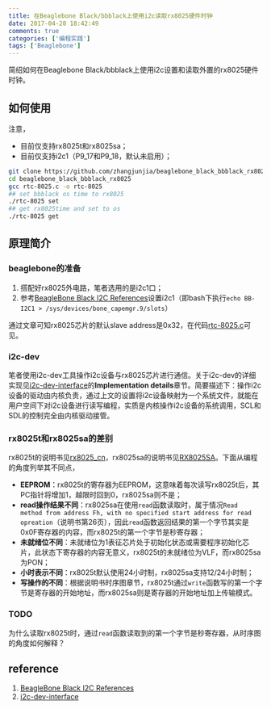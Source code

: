```yaml
---
title: 在Beaglebone Black/bbblack上使用i2c读取rx8025硬件时钟
date: 2017-04-20 18:42:49
comments: true
categories: ['编程实践'] 
tags: ['Beaglebone']
---
```


简绍如何在Beaglebone Black/bbblack上使用i2c设置和读取外置的rx8025硬件时钟。

<!--more-->

## 如何使用

注意，

- 目前仅支持rx8025t和rx8025sa；
- 目前仅支持i2c1（P9_17和P9_18，默认未启用）；

```bash
git clone https://github.com/zhangjunjia/beaglebone_black_bbblack_rx8025.git
cd beaglebone_black_bbblack_rx8025
gcc rtc-8025.c -o rtc-8025
## set bbblack os time to rx8025
./rtc-8025 set
## get rx8025time and set to os
./rtc-8025 get
```

## 原理简介

### beaglebone的准备

1. 搭配好rx8025外电路，笔者选用的是i2c1口；
2. 参考[BeagleBone Black I2C References][1]设置i2c1（即bash下执行`echo BB-I2C1 > /sys/devices/bone_capemgr.9/slots`）

通过文章可知rx8025芯片的默认slave address是0x32，在代码[rtc-8025.c](https://github.com/zhangjunjia/beaglebone_black_bbblack_rx8025/blob/master/rtc-8025.c)可见。

### i2c-dev

笔者使用i2c-dev工具操作i2c设备与rx8025芯片进行通信。关于i2c-dev的详细实现见[i2c-dev-interface][2]的**Implementation details**章节。简要描述下：操作i2c设备的驱动由内核负责，通过上文的设置将i2c设备映射为一个系统文件，就能在用户空间下对i2c设备进行读写编程，实质是内核操作i2c设备的系统调用，SCL和SDL的控制完全由内核驱动接管。

### rx8025t和rx8025sa的差别

rx8025t的说明书见[rx8025_cn](https://github.com/zhangjunjia/beaglebone_black_bbblack_rx8025/blob/master/rx8025_cn.pdf)，rx8025sa的说明书见[RX8025SA](https://github.com/zhangjunjia/beaglebone_black_bbblack_rx8025/blob/master/RX8025SA.pdf)。下面从编程的角度列举其不同点，

- **EEPROM**：rx8025t的寄存器为EEPROM，这意味着每次读写rx8025t后，其PC指针将增加1，越限时回到0，rx8025sa则不是；
- **read操作结果不同**：rx8025sa在使用`read`函数读取时，属于情况`Read method from address Fh, with no specified start address for read opreation`（说明书第26页），因此`read`函数返回结果的第一个字节其实是0x0F寄存器的内容，而rx8025t的第一个字节是秒寄存器；
- **未就绪位不同**：未就绪位为1表征芯片处于初始化状态或需要程序初始化芯片，此状态下寄存器的内容无意义，rx8025t的未就绪位为VLF，而rx8025sa为PON；
- **小时表示不同**：rx8025t默认使用24小时制，rx8025sa支持12/24小时制；
- **写操作的不同**：根据说明书时序图章节，rx8025t通过`write`函数写的第一个字节是寄存器的开始地址，而rx8025sa则是寄存器的开始地址加上传输模式。

### TODO

为什么读取rx8025t时，通过`read`函数读取到的第一个字节是秒寄存器，从时序图的角度如何解释？

## reference

1. [BeagleBone Black I2C References][1]
2. [i2c-dev-interface][2]

[1]: https://datko.net/2013/11/03/bbb_i2c/
[2]: https://www.kernel.org/doc/Documentation/i2c/dev-interface